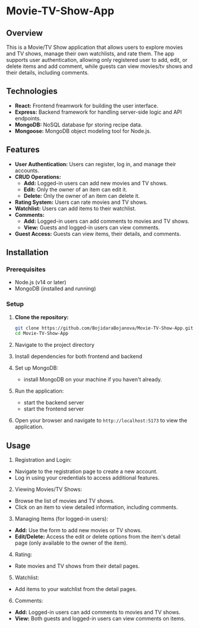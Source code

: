# Movie-TV-Show-App

## Overview

This is a Movie/TV Show application that allows users to explore movies and TV shows, manage their own watchlists, and rate them. The app supports user authentication, allowing only registered user to add, edit, or delete items and add comment, while guests can view movies/tv shows and their details, including comments.

## Technologies

- **React:** Frontend freamwork for building the user interface.
- **Express:** Backend framework for handling server-side logic and API endpoints.
- **MongoDB:** NoSQL database fpr storing recipe data.
- **Mongoose:** MongoDB object modeling tool for Node.js.

## Features

- **User Authentication:** Users can register, log in, and manage their accounts.
- **CRUD Operations:**
  - **Add:** Logged-in users can add new movies and TV shows.
  - **Edit:** Only the owner of an item can edit it.
  - **Delete:** Only the owner of an item can delete it.
- **Rating System:** Users can rate movies and TV shows.
- **Watchlist:** Users can add items to their watchlist.
- **Comments:**
  - **Add:** Logged-in users can add comments to movies and TV shows.
  - **View:** Guests and logged-in users can view comments.
- **Guest Access:** Guests can view items, their details, and comments.

## Installation

### Prerequisites

- Node.js (v14 or later)
- MongoDB (installed and running)

### Setup

1. **Clone the repository:**

   ```bash
   git clone https://github.com/BojidaraBojanova/Movie-TV-Show-App.git
   cd Movie-TV-Show-App
2. Navigate to the project directory
3. Install dependencies for both frontend and backend
4. Set up MongoDB:
     - install MongoDB on your machine if you haven't already.
5. Run the application:
     - start the backend server
     - start the frontend server
6. Open your browser and navigate to `http://localhost:5173` to view the application.

## Usage

1. Registration and Login:
- Navigate to the registration page to create a new account.
- Log in using your credentials to access additional features.
2. Viewing Movies/TV Shows:
- Browse the list of movies and TV shows.
- Click on an item to view detailed information, including comments.
3. Managing Items (for logged-in users):
- **Add:** Use the form to add new movies or TV shows.
- **Edit/Delete:** Access the edit or delete options from the item's detail page (only available to the owner of the item).
4. Rating:
- Rate movies and TV shows from their detail pages.
5. Watchlist:
- Add items to your watchlist from the detail pages.
6. Comments:
- **Add:** Logged-in users can add comments to movies and TV shows.
- **View:** Both guests and logged-in users can view comments on items.
